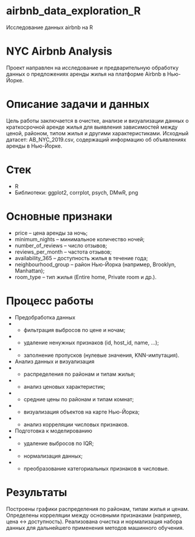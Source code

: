 # airbnb_data_exploration_R
Исследование данных airbnb на R


# NYC Airbnb Analysis

Проект направлен на исследование и предварительную обработку данных о предложениях аренды жилья на платформе Airbnb в Нью-Йорке.

# Описание задачи и данных

Цель работы заключается в очистке, анализе и визуализации данных о краткосрочной аренде жилья для выявления зависимостей между ценой, районом, типом жилья и другими характеристиками.
Исходный датасет: AB_NYC_2019.csv, содержащий информацию об объявлениях аренды в Нью-Йорке.

# Стек

- R
- Библиотеки: ggplot2, corrplot, psych, DMwR, png

# Основные признаки

- price – цена аренды за ночь;
- minimum_nights – минимальное количество ночей;
- number_of_reviews – число отзывов;
- reviews_per_month – частота отзывов;
- availability_365 – доступность жилья в течение года;
- neighbourhood_group – район Нью-Йорка (например, Brooklyn, Manhattan);
- room_type – тип жилья (Entire home, Private room и др.).

# Процесс работы

- Предобработка данных
- - фильтрация выбросов по цене и ночам;
- - удаление ненужных признаков (id, host_id, name, …);
- - заполнение пропусков (нулевые значения, KNN-импутация).
- Анализ данных и визуализация
- - распределения по районам и типам жилья;
- - анализ ценовых характеристик;
- - средние цены по районам и типам комнат;
- - визуализация объектов на карте Нью-Йорка;
- - анализ корреляции числовых признаков.
- Подготовка к моделированию
- - удаление выбросов по IQR;
- - нормализация данных;
- - преобразование категориальных признаков в числовые.
 
# Результаты

Построены графики распределения по районам, типам жилья и ценам. Определены корреляции между основными признаками (например, цена ↔ доступность). Реализована очистка и нормализация набора данных для дальнейшего применения методов машинного обучения.
